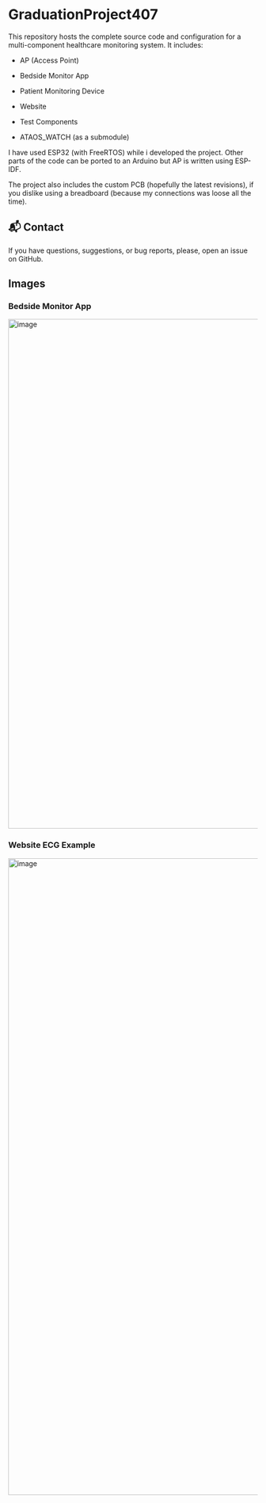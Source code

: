 # GraduationProject407

This repository hosts the complete source code and configuration for a multi-component healthcare monitoring system. It includes:

- AP (Access Point)

- Bedside Monitor App

- Patient Monitoring Device

- Website

- Test Components

- ATAOS_WATCH (as a submodule)

I have used ESP32 (with FreeRTOS) while i developed the project. Other parts of the code can be ported to an Arduino but AP is written using ESP-IDF.

The project also includes the custom PCB (hopefully the latest revisions), if you dislike using a breadboard (because my connections was  loose all the time).

## 📬 Contact
If you have questions, suggestions, or bug reports, please, open an issue on GitHub.

## Images
### Bedside Monitor App
<img width="1892" height="1029" alt="image" src="https://github.com/user-attachments/assets/1d47640f-8c26-44ec-a266-efead26e3ef5" />

### Website ECG Example
<img width="2559" height="1286" alt="image" src="https://github.com/user-attachments/assets/4374a343-2d43-43d2-8b0f-6607902dbd75" />
